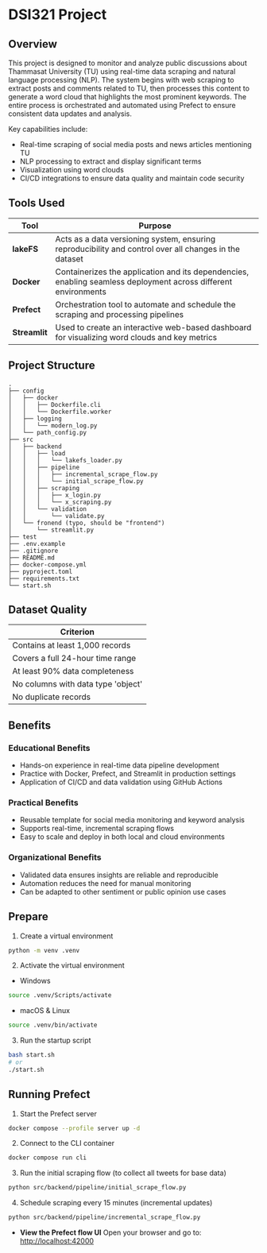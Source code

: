 # DSI321 Project

## Overview

This project is designed to monitor and analyze public discussions about Thammasat University (TU) using real-time data scraping and natural language processing (NLP). The system begins with web scraping to extract posts and comments related to TU, then processes this content to generate a word cloud that highlights the most prominent keywords. The entire process is orchestrated and automated using Prefect to ensure consistent data updates and analysis.

Key capabilities include:

* Real-time scraping of social media posts and news articles mentioning TU
* NLP processing to extract and display significant terms
* Visualization using word clouds
* CI/CD integrations to ensure data quality and maintain code security

## Tools Used

| Tool          | Purpose                                                                                                        |
| ------------- | -------------------------------------------------------------------------------------------------------------- |
| **lakeFS**    | Acts as a data versioning system, ensuring reproducibility and control over all changes in the dataset         |
| **Docker**    | Containerizes the application and its dependencies, enabling seamless deployment across different environments |
| **Prefect**   | Orchestration tool to automate and schedule the scraping and processing pipelines                              |
| **Streamlit** | Used to create an interactive web-based dashboard for visualizing word clouds and key metrics                  |

## Project Structure

```
.
├── config
│   ├── docker
│   │   ├── Dockerfile.cli
│   │   └── Dockerfile.worker
│   ├── logging
│   │   └── modern_log.py
│   └── path_config.py
├── src
│   ├── backend
│   │   ├── load
│   │   │   └── lakefs_loader.py
│   │   ├── pipeline
│   │   │   ├── incremental_scrape_flow.py
│   │   │   └── initial_scrape_flow.py
│   │   ├── scraping
│   │   │   ├── x_login.py
│   │   │   └── x_scraping.py
│   │   └── validation
│   │       └── validate.py
│   └── fronend (typo, should be "frontend")
│       └── streamlit.py
├── test
├── .env.example
├── .gitignore
├── README.md
├── docker-compose.yml
├── pyproject.toml
├── requirements.txt
└── start.sh
```

## Dataset Quality

| Criterion                          |
| ---------------------------------- |
| Contains at least 1,000 records    |
| Covers a full 24-hour time range   |
| At least 90% data completeness     |
| No columns with data type 'object' |
| No duplicate records               |

## Benefits

### Educational Benefits

* Hands-on experience in real-time data pipeline development
* Practice with Docker, Prefect, and Streamlit in production settings
* Application of CI/CD and data validation using GitHub Actions

### Practical Benefits

* Reusable template for social media monitoring and keyword analysis
* Supports real-time, incremental scraping flows
* Easy to scale and deploy in both local and cloud environments

### Organizational Benefits

* Validated data ensures insights are reliable and reproducible
* Automation reduces the need for manual monitoring
* Can be adapted to other sentiment or public opinion use cases

## Prepare

1. Create a virtual environment

```bash
python -m venv .venv
```

2. Activate the virtual environment

* Windows

```bash
source .venv/Scripts/activate
```

* macOS & Linux

```bash
source .venv/bin/activate
```

3. Run the startup script

```bash
bash start.sh
# or
./start.sh
```

## Running Prefect

1. Start the Prefect server

```bash
docker compose --profile server up -d
```

2. Connect to the CLI container

```bash
docker compose run cli
```

3. Run the initial scraping flow (to collect all tweets for base data)

```bash
python src/backend/pipeline/initial_scrape_flow.py
```

4. Schedule scraping every 15 minutes (incremental updates)

```bash
python src/backend/pipeline/incremental_scrape_flow.py
```

* **View the Prefect flow UI**
  Open your browser and go to: [http://localhost:42000](http://localhost:42000)
